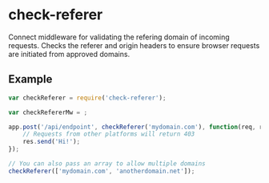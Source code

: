 # check-referer

Connect middleware for validating the refering domain of incoming requests. Checks the referer and origin headers to ensure browser requests are initiated from approved domains.

## Example

```javascript
var checkReferer = require('check-referer');

var checkRefererMw = ;

app.post('/api/endpoint', checkReferer('mydomain.com'), function(req, res) {
	// Requests from other platforms will return 403
	res.send('Hi!');
});

// You can also pass an array to allow multiple domains
checkReferer(['mydomain.com', 'anotherdomain.net']);
```
